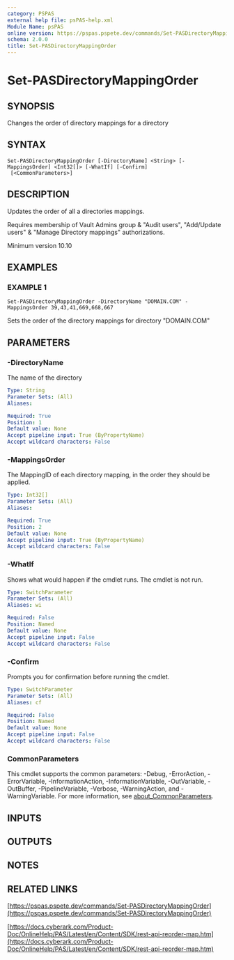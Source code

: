 ```yaml
---
category: PSPAS
external help file: psPAS-help.xml
Module Name: psPAS
online version: https://pspas.pspete.dev/commands/Set-PASDirectoryMappingOrder
schema: 2.0.0
title: Set-PASDirectoryMappingOrder
---
```


# Set-PASDirectoryMappingOrder

## SYNOPSIS
Changes the order of directory mappings for a directory

## SYNTAX

```
Set-PASDirectoryMappingOrder [-DirectoryName] <String> [-MappingsOrder] <Int32[]> [-WhatIf] [-Confirm]
 [<CommonParameters>]
```

## DESCRIPTION
Updates the order of all a directories mappings.

Requires membership of Vault Admins group & "Audit users", "Add/Update users" & "Manage Directory mappings" authorizations.

Minimum version 10.10

## EXAMPLES

### EXAMPLE 1
```
Set-PASDirectoryMappingOrder -DirectoryName "DOMAIN.COM" -MappingsOrder 39,43,41,669,668,667
```

Sets the order of the directory mappings for directory "DOMAIN.COM"

## PARAMETERS

### -DirectoryName
The name of the directory

```yaml
Type: String
Parameter Sets: (All)
Aliases:

Required: True
Position: 1
Default value: None
Accept pipeline input: True (ByPropertyName)
Accept wildcard characters: False
```

### -MappingsOrder
The MappingID of each directory mapping, in the order they should be applied.

```yaml
Type: Int32[]
Parameter Sets: (All)
Aliases:

Required: True
Position: 2
Default value: None
Accept pipeline input: True (ByPropertyName)
Accept wildcard characters: False
```

### -WhatIf
Shows what would happen if the cmdlet runs.
The cmdlet is not run.

```yaml
Type: SwitchParameter
Parameter Sets: (All)
Aliases: wi

Required: False
Position: Named
Default value: None
Accept pipeline input: False
Accept wildcard characters: False
```

### -Confirm
Prompts you for confirmation before running the cmdlet.

```yaml
Type: SwitchParameter
Parameter Sets: (All)
Aliases: cf

Required: False
Position: Named
Default value: None
Accept pipeline input: False
Accept wildcard characters: False
```

### CommonParameters
This cmdlet supports the common parameters: -Debug, -ErrorAction, -ErrorVariable, -InformationAction, -InformationVariable, -OutVariable, -OutBuffer, -PipelineVariable, -Verbose, -WarningAction, and -WarningVariable. For more information, see [about_CommonParameters](http://go.microsoft.com/fwlink/?LinkID=113216).

## INPUTS

## OUTPUTS

## NOTES

## RELATED LINKS

[https://pspas.pspete.dev/commands/Set-PASDirectoryMappingOrder](https://pspas.pspete.dev/commands/Set-PASDirectoryMappingOrder)

[https://docs.cyberark.com/Product-Doc/OnlineHelp/PAS/Latest/en/Content/SDK/rest-api-reorder-map.htm](https://docs.cyberark.com/Product-Doc/OnlineHelp/PAS/Latest/en/Content/SDK/rest-api-reorder-map.htm)
